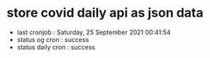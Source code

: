 # store covid daily api as json data

- last cronjob : Saturday, 25 September 2021 00:41:54
- status og cron : success
- status daily cron : success
      
      